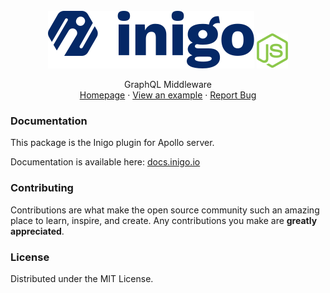 <br />
<div align="center">
  <img src="https://raw.githubusercontent.com/inigolabs/inigo-js/master/docs/inigo.svg">
  <img src="https://raw.githubusercontent.com/inigolabs/inigo-js/master/docs/js.svg">

  <p align="center">
    GraphQL Middleware
    <br />
    <!-- <a href="https://github.com/github_username/repo_name"><strong>Explore the docs »</strong></a> <br /> <br />  -->
    <a href="https://inigo.io">Homepage</a>
    ·
    <a href="https://github.com/inigolabs/inigo-js/tree/master/example">View an example</a>
    ·
    <a href="https://github.com/inigolabs/inigo-js/issues">Report Bug</a>
  </p>
</div>

### Documentation

This package is the Inigo plugin for Apollo server.

Documentation is available here: [docs.inigo.io](https://docs.inigo.io/deployment/javascript_apollo_plugin)

### Contributing

Contributions are what make the open source community such an amazing place to learn, inspire, and create. Any contributions you make are **greatly appreciated**.

### License
Distributed under the MIT License.
